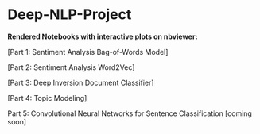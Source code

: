 # Deep-NLP-Project

**Rendered Notebooks with interactive plots on nbviewer:** <br>

[Part 1: Sentiment Analysis Bag-of-Words Model]<br>

[Part 2: Sentiment Analysis Word2Vec]<br>

[Part 3: Deep Inversion Document Classifier]<br>

[Part 4: Topic Modeling]<br>

Part 5: Convolutional Neural Networks for Sentence Classification [coming soon]
